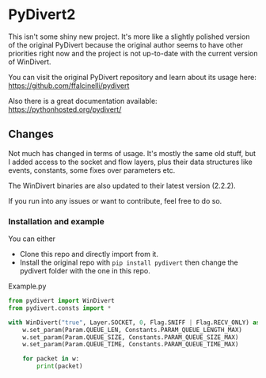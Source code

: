 # PyDivert2

This isn't some shiny new project. It's more like a slightly polished version of the original PyDivert because the original author seems to have other priorities right now and the project is not up-to-date with the current version of WinDivert.

You can visit the original PyDivert repository and learn about its usage here: https://github.com/ffalcinelli/pydivert 

Also there is a great documentation available: https://pythonhosted.org/pydivert/

## Changes

Not much has changed in terms of usage. It's mostly the same old stuff, but I added access to the socket and flow layers, plus their data structures like events, constants, some fixes over parameters etc.

The WinDivert binaries are also updated to their latest version (2.2.2).

If you run into any issues or want to contribute, feel free to do so.

### Installation and example

You can either

* Clone this repo and directly import from it.
* Install the original repo with `pip install pydivert` then change the pydivert folder with the one in this repo.

Example.py
```python
from pydivert import WinDivert
from pydivert.consts import *

with WinDivert("true", Layer.SOCKET, 0, Flag.SNIFF | Flag.RECV_ONLY) as w:
    w.set_param(Param.QUEUE_LEN, Constants.PARAM_QUEUE_LENGTH_MAX)
    w.set_param(Param.QUEUE_SIZE, Constants.PARAM_QUEUE_SIZE_MAX)
    w.set_param(Param.QUEUE_TIME, Constants.PARAM_QUEUE_TIME_MAX)

    for packet in w:
        print(packet)

```
